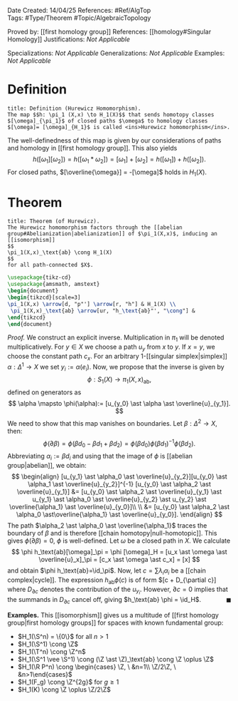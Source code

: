 <div class="topSpace"></div>

Date Created: 14/04/25
References: #Ref/AlgTop  
Tags: #Type/Theorem  #Topic/AlgebraicTopology 

Proved by: [[first homology group]]
References: [[homology#Singular Homology]]
Justifications: <i>Not Applicable</i>

Specializations: <i>Not Applicable</i>
Generalizations: <i>Not Applicable</i>
Examples: <i>Not Applicable</i>

# Definition

``` ad-Definition
title: Definition (Hurewicz Homomorphism).
The map $$h: \pi_1 (X,x) \to H_1(X)$$ that sends homotopy classes $[\omega]_{\pi_1}$ of closed paths $\omega$ to homology classes $[\omega]= [\omega]_{H_1}$ is called <ins>Hurewicz homomorphism</ins>.

```

The well-definedness of this map is given by our considerations of paths and homology in [[first homology group]]. This also yields
$$
h([\omega_1][\omega_2])=h([\omega_1 \ast \omega_2]) = [\omega_1] + [\omega_2] = h([\omega_1]) + h([\omega_2]).
$$
For closed paths, $[\overline{\omega}] = -[\omega]$ holds in $H_1(X)$.

# Theorem

``` ad-Theorem
title: Theorem (of Hurewicz).
The Hurewicz homomorphism factors through the [[abelian group#Abelianization|abelianization]] of $\pi_1(X,x)$, inducing an [[isomorphism]]
$$
\pi_1(X,x)_\text{ab} \cong H_1(X)
$$
for all path-connected $X$.
```


```tikz
\usepackage{tikz-cd}
\usepackage{amsmath, amstext}
\begin{document}
\begin{tikzcd}[scale=3]
\pi_1(X,x) \arrow[d, "p"'] \arrow[r, "h"] & H_1(X) \\
 \pi_1(X,x)_\text{ab} \arrow[ur, "h_\text{ab}"', "\cong"] &
\end{tikzcd}
\end{document}
```

*Proof.*
We construct an explicit inverse. Multiplication in $\pi_1$ will be denoted multiplicatively. For $y \in X$ we choose a path $u_y$ from $x$ to $y$. If $x=y$, we choose the constant path $c_x$. For an arbitrary $1$-[[singular simplex|simplex]] $\alpha: \Delta^1 \to X$ we set $y_i := \alpha (e_i)$. Now, we propose that the inverse is given by
$$
\phi: S_1(X) \to \pi_1(X,x)_\text{ab},
$$
defined on generators as
$$
\alpha \mapsto \phi(\alpha):= [u_{y_0} \ast \alpha \ast \overline{u}_{y_1}].
$$
We need to show that this map vanishes on boundaries. Let $\beta: \Delta^2  \to X$, then:
$$
\phi(\partial \beta) = \phi (\beta d_0 - \beta d_1 + \beta d_2) = \phi(\beta d_0) \phi(\beta d_1)^{-1} \phi(\beta d_2).
$$
Abbreviating $\alpha_i := \beta d_i$ and using that the image of $\phi$ is [[abelian group|abelian]], we obtain:
$$
\begin{align}
[u_{y_1} \ast \alpha_0 \ast \overline{u}_{y_2}][u_{y_0} \ast \alpha_1 \ast \overline{u}_{y_2}]^{-1} [u_{y_0} \ast \alpha_2 \ast \overline{u}_{y_1}] &= [u_{y_0} \ast \alpha_2 \ast \overline{u}_{y_1} \ast u_{y_1} \ast \alpha_0 \ast \overline{u}_{y_2} \ast u_{y_2} \ast \overline{\alpha_1} \ast \overline{u}_{y_0}]\\ \\
&= [u_{y_0} \ast \alpha_2 \ast \alpha_0 \ast\overline{\alpha_1} \ast \overline{u}_{y_0}].
\end{align}
$$
The path $\alpha_2 \ast \alpha_0 \ast \overline{\alpha_1}$ traces the boundary of $\beta$ and is therefore [[chain homotopy|null-homotopic]]. This gives $\phi(\partial \beta) =0,$ $\phi$ is well-defined.
Let $\omega$ be a closed path in $X$. We calculate 
$$
\phi h_\text{ab}[\omega]_\pi = \phi [\omega]_H = [u_x \ast \omega \ast \overline{u}_x]_\pi = [c_x \ast \omega \ast c_x] = [x]
$$
and obtain $\phi h_\text{ab}=\id_\pi$. Now, let $c=\sum \lambda_i \alpha_i$ be a [[chain complex|cycle]].  The expression $h_\text{ab} \phi(c)$ is of form $[c + D_{\partial c}] where $D_{\partial c}$ denotes the contribution of the $u_{y_i}$. However, $\partial c = 0$ implies that the summands in $D_{\partial c}$ cancel off, giving $h_\text{ab} \phi = \id_H$.
<span style="float:right;">$\blacksquare$</span>

**Examples.**
This [[isomorphism]] gives us a multitude of [[first homology group|first homology groups]] for spaces with known fundamental group:
- $H_1(\S^n) = \{0\}$ for all $n > 1$
- $H_1(\S^1) \cong \Z$
- $H_1(\T^n) \cong \Z^n$
- $H_1(\S^1 \vee \S^1) \cong (\Z \ast \Z)_\text{ab} \cong \Z \oplus \Z$
- $H_1(\R P^n) \cong \begin{cases} \Z, \ &n=1\\ \Z/2\Z, \ &n>1\end{cases}$
- $H_1(F_g) \cong \Z^{2g}$ for $g\geq 1$
- $H_1(K) \cong \Z \oplus \Z/2\Z$